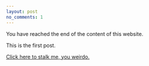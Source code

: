 ```yaml
---
layout: post
no_comments: 1
---
```

You have reached the end of the content of this website.

This is the first post.

<a href="/contact/dankuck.html">Click here to stalk me, you weirdo.</a>